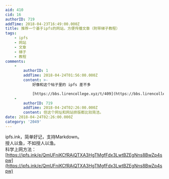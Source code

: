 ```yaml
---
aid: 410
cid: 16
authorID: 719
addTime: 2018-04-23T16:49:00.000Z
title: 推荐一个基于ipfs的网站，方便传播文章（附带梯子教程）
tags:
    - ipfs
    - 网站
    - 文章
    - 梯子
    - 教程
comments:
    -
        authorID: 1
        addTime: 2018-04-24T01:56:00.000Z
        content: >-
            好像和这个帖子里的 ipfs 差不多  

            [https://bbs.lirencollege.xyz/t/409](https://bbs.lirencollege.xyz/t/409)
    -
        authorID: 719
        addTime: 2018-04-24T02:26:00.000Z
        content: 但这个网址和网站排版都比较简洁。
date: 2018-04-24T02:26:00.000Z
category: '2049'
---
```


ipfs.ink，简单好记，支持Markdown。  
授人以鱼，不如授人以渔。  
科学上网方法：[https://ipfs.ink/e/QmUFniKCfRAjQTXA3HgTMgfFdx3LwtBZEgNns8BwZp4spw](https://ipfs.ink/e/QmUFniKCfRAjQTXA3HgTMgfFdx3LwtBZEgNns8BwZp4spw)
